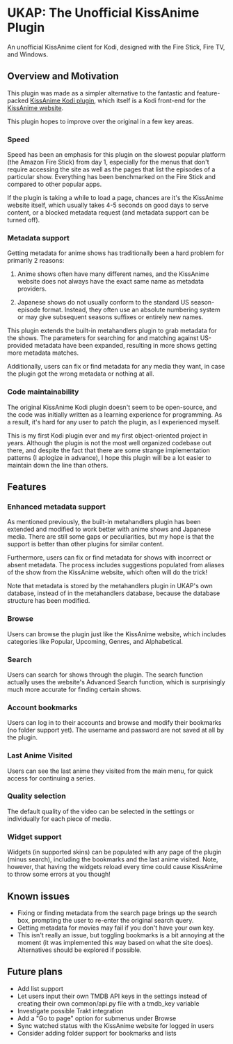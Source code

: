 # UKAP: The Unofficial KissAnime Plugin
An unofficial KissAnime client for Kodi, designed with the Fire Stick, Fire TV, and Windows.

## Overview and Motivation
This plugin was made as a simpler alternative to the fantastic and feature-packed [KissAnime Kodi plugin](https://github.com/HIGHWAY99/repository.thehighway/tree/master/repo/plugin.video.kissanime), which itself is a Kodi front-end for the [KissAnime website](http://kissanime.to).

This plugin hopes to improve over the original in a few key areas.

### Speed
Speed has been an emphasis for this plugin on the slowest popular platform (the Amazon Fire Stick) from day 1, especially for the menus that don't require accessing the site as well as the pages that list the episodes of a particular show.  Everything has been benchmarked on the Fire Stick and compared to other popular apps.  

If the plugin is taking a while to load a page, chances are it's the KissAnime website itself, which usually takes 4-5 seconds on good days to serve content, or a blocked metadata request (and metadata support can be turned off).

### Metadata support
Getting metadata for anime shows has traditionally been a hard problem for primarily 2 reasons:

1. Anime shows often have many different names, and the KissAnime website does not always have the exact same name as metadata providers.

2. Japanese shows do not usually conform to the standard US season-episode format.  Instead, they often use an absolute numbering system or may give subsequent seasons suffixes or entirely new names.

This plugin extends the built-in metahandlers plugin to grab metadata for the shows.  The parameters for searching for and matching against US-provided metadata have been expanded, resulting in more shows getting more metadata matches.

Additionally, users can fix or find metadata for any media they want, in case the plugin got the wrong metadata or nothing at all.

### Code maintainability
The original KissAnime Kodi plugin doesn't seem to be open-source, and the code was initially written as a learning experience for programming.  As a result, it's hard for any user to patch the plugin, as I experienced myself.

This is my first Kodi plugin ever and my first object-oriented project in years.  Although the plugin is not the most well organized codebase out there, and despite the fact that there are some strange implementation patterns (I aplogize in advance), I hope this plugin will be a lot easier to maintain down the line than others.

## Features
### Enhanced metadata support
As mentioned previously, the built-in metahandlers plugin has been extended and modified to work better with anime shows and Japanese media.  There are still some gaps or peculiarities, but my hope is that the support is better than other plugins for similar content.

Furthermore, users can fix or find metadata for shows with incorrect or absent metadata.  The process includes suggestions populated from aliases of the show from the KissAnime website, which often will do the trick!

Note that metadata is stored by the metahandlers plugin in UKAP's own database, instead of in the metahandlers database, because the database structure has been modified.

### Browse
Users can browse the plugin just like the KissAnime website, which includes categories like Popular, Upcoming, Genres, and Alphabetical.

### Search
Users can search for shows through the plugin.  The search function actually uses the website's Advanced Search function, which is surprisingly much more accurate for finding certain shows.

### Account bookmarks
Users can log in to their accounts and browse and modify their bookmarks (no folder support yet).  The username and password are not saved at all by the plugin.

### Last Anime Visited
Users can see the last anime they visited from the main menu, for quick access for continuing a series.

### Quality selection
The default quality of the video can be selected in the settings or individually for each piece of media.

### Widget support
Widgets (in supported skins) can be populated with any page of the plugin (minus search), including the bookmarks and the last anime visited.  Note, however, that having the widgets reload every time could cause KissAnime to throw some errors at you though!

## Known issues
 - Fixing or finding metadata from the search page brings up the search box, prompting the user to re-enter the original search query.
 - Getting metadata for movies may fail if you don't have your own key.
 - This isn't really an issue, but toggling bookmarks is a bit annoying at the moment (it was implemented this way based on what the site does).  Alternatives should be explored if possible.

## Future plans
 - Add list support
 - Let users input their own TMDB API keys in the settings instead of creating their own common/api.py file with a tmdb_key variable
 - Investigate possible Trakt integration
 - Add a "Go to page" option for submenus under Browse
 - Sync watched status with the KissAnime website for logged in users
 - Consider adding folder support for bookmarks and lists